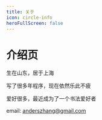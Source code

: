 ```yaml
---
title: 关于
icon: circle-info
heroFullScreen: false
---
```


# 介绍页

生在山东，居于上海

写了很多年程序，现在依然乐此不疲

爱好很多，最近成为了一个书法爱好者

email: anderszhang@gmail.com

